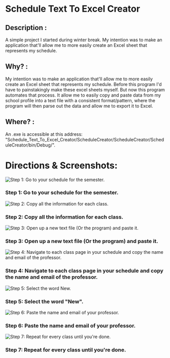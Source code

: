 # Schedule Text To Excel Creator

## Description :
  A simple project I started during winter break. My intention was to make an application that'll allow me to more easily create an Excel sheet that represents my schedule. 

## Why? :
  My intention was to make an application that'll allow me to more easily create an Excel sheet that represents my schedule. Before this program I'd have to painstakingly make these excel sheets myself. But now this program automates that process. It allow me to easily copy and paste data from my school profile into a text file with a consistent format/pattern, where the program will then parse out the data and allow me to export it to Excel.

## Where? :
  An .exe is accessible at this address: "Schedule_Text_To_Excel_Creator/ScheduleCreator/ScheduleCreator/ScheduleCreator/bin/Debug/".

# Directions & Screenshots:

![](https://github.com/MikeSemicolonD/Schedule_Text_To_Excel_Creator/blob/master/ScheduleCreator/How-to%20Guide/step1.PNG "Step 1: Go to your schedule for the semester.")
### Step 1: Go to your schedule for the semester.


![](https://github.com/MikeSemicolonD/Schedule_Text_To_Excel_Creator/blob/master/ScheduleCreator/How-to%20Guide/step2.PNG "Step 2: Copy all the information for each class.")
### Step 2: Copy all the information for each class.


![](https://github.com/MikeSemicolonD/Schedule_Text_To_Excel_Creator/blob/master/ScheduleCreator/How-to%20Guide/step3.PNG "Step 3: Open up a new text file (Or the program) and paste it.")
### Step 3: Open up a new text file (Or the program) and paste it.


![](https://github.com/MikeSemicolonD/Schedule_Text_To_Excel_Creator/blob/master/ScheduleCreator/How-to%20Guide/step4.PNG "Step 4: Navigate to each class page in your schedule and copy the name and email of the professor.")
### Step 4: Navigate to each class page in your schedule and copy the name and email of the professor.


![](https://github.com/MikeSemicolonD/Schedule_Text_To_Excel_Creator/blob/master/ScheduleCreator/How-to%20Guide/step5.PNG "Step 5: Select the word New.")
### Step 5: Select the word "New".


![](https://github.com/MikeSemicolonD/Schedule_Text_To_Excel_Creator/blob/master/ScheduleCreator/How-to%20Guide/step6.PNG "Step 6: Paste the name and email of your professor.")
### Step 6: Paste the name and email of your professor.


![](https://github.com/MikeSemicolonD/Schedule_Text_To_Excel_Creator/blob/master/ScheduleCreator/How-to%20Guide/step7.PNG "Step 7: Repeat for every class until you're done.")
### Step 7: Repeat for every class until you're done.


